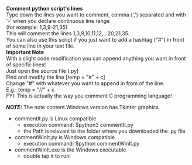 **Comment python script's lines** \
Type down the lines you want to comment, comma (',') separated and with  '-' when you declare continuous line range\
(for example: 1,3,9-21,35)\
This will comment the lines 1,3,9,10,11,12,...20,21,35.\
You can also use this script if you just want to add a hashtag ("#") in front of some line in your text file.\
**Important Note** \
With a slight code modification you can append anything you want in front of specific lines!\
Just open the source file (.py) \
Find and modify the line [temp = "#" + c] \
Change "#" with whatever you want to append in from of the line. \
E.g.: temp = "//" + c \
FYI: This is actually the way you comment C programming language!

**_NOTE:_**  The note content.Windows version has Tkinter graphics

- commentIt.py is Linux compatible
    * execution command: $python3 commentIt.py
    * the Path is relevant to the folder where you downloaded the .py file
- commentWinIt.py is Windows compatible
    * execution command: $python commentWinIt.py
- commentWinIt.exe is the Windows executable
    * double tap it to run!
